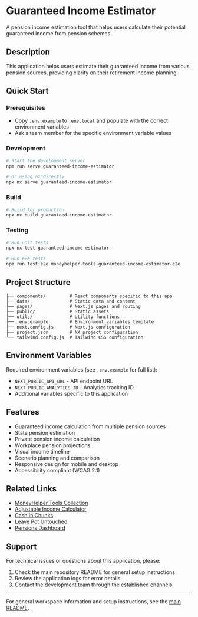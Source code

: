 # Guaranteed Income Estimator 

A pension income estimation tool that helps users calculate their potential guaranteed income from pension schemes.

## Description

This application helps users estimate their guaranteed income from various pension sources, providing clarity on their retirement income planning.

## Quick Start

### Prerequisites

- Copy `.env.example` to `.env.local` and populate with the correct environment variables
- Ask a team member for the specific environment variable values

### Development

```bash
# Start the development server
npm run serve guaranteed-income-estimator

# Or using nx directly
npx nx serve guaranteed-income-estimator
```

### Build

```bash
# Build for production
npx nx build guaranteed-income-estimator
```

### Testing

```bash
# Run unit tests
npx nx test guaranteed-income-estimator

# Run e2e tests
npm run test:e2e moneyhelper-tools-guaranteed-income-estimator-e2e
```

## Project Structure

```
├── components/         # React components specific to this app
├── data/               # Static data and content
├── pages/              # Next.js pages and routing
├── public/             # Static assets
├── utils/              # Utility functions
├── .env.example        # Environment variables template
├── next.config.js      # Next.js configuration
├── project.json        # NX project configuration
└── tailwind.config.js  # Tailwind CSS configuration
```

## Environment Variables

Required environment variables (see `.env.example` for full list):

- `NEXT_PUBLIC_API_URL` - API endpoint URL
- `NEXT_PUBLIC_ANALYTICS_ID` - Analytics tracking ID
- Additional variables specific to this application

## Features

- Guaranteed income calculation from multiple pension sources
- State pension estimation
- Private pension income calculation
- Workplace pension projections
- Visual income timeline
- Scenario planning and comparison
- Responsive design for mobile and desktop
- Accessibility compliant (WCAG 2.1)

## Related Links

- [MoneyHelper Tools Collection](../moneyhelper-tools/)
- [Adjustable Income Calculator](../adjustable-income-calculator/)
- [Cash in Chunks](../cash-in-chunks/)
- [Leave Pot Untouched](../leave-pot-untouched/)
- [Pensions Dashboard](../pensions-dashboard/)

## Support

For technical issues or questions about this application, please:

1. Check the main repository README for general setup instructions
2. Review the application logs for error details
3. Contact the development team through the established channels

---

For general workspace information and setup instructions, see the [main README](../../README.md).
